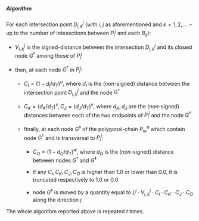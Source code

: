 ##### Algorithm #####

For each intersection point $D_{i,k}^j$ (with $i,j$ as aforementioned and $k=1, 2, \ldots$ – up to the number of intesections between $P_i^j$ and each $B_z$):

+ $V_{i,k}^j$ is the signed-distance between the intersection $D_{i,k}^j$ and its closest node $G^\ast$ among those of $P_i^j$

+ then, at each node $G^\dag$ in $P_i^j$:

  * $C_I=\left(1-d_I/d_T\right)^u$, where $d_I$ is the (*non*-signed) distance between the intersection point $D_{i,k}^j$ and the node $G^\dag$

  * $C_K=\left(d_K/d_T\right)^v,C_J=\left(d_J/d_T\right)^v$, where $d_K,d_J$ are the (*non*-signed) distances between each of the two endpoints of $P_i^j$ and the node $G^\dag$

  * finally, at each node $G^\ddag$ of the polygonal-chain $P_m^n$ which contain node $G^\dag$ and is transversal to $P_i^j$:

    - $C_O=\left(1-d_O/d_T\right)^w$, where $d_O$ is the (*non*-signed) distance between nodes $G^\dag$ and $G^\ddag$

    - if any $C_I, C_K, C_J, C_O$ is higher than 1.0 or lower than 0.0, it is truncated respectively to 1.0 or 0.0

    - node $G^\ddag$ is moved by a quantity equal to $L^j \cdot V_{i,k}^j \cdot C_I \cdot C_K \cdot C_J \cdot C_O$ along the direction $j$

The whole algorithm reported above is repeated $t$ times.
